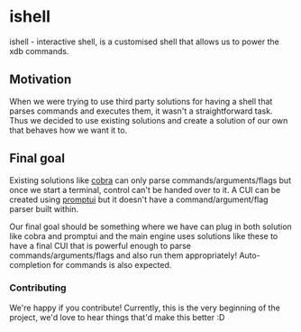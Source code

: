 # ishell
ishell - interactive shell, is a customised shell that allows us to power the xdb commands.

## Motivation
When we were trying to use third party solutions for having a shell that parses commands and executes them, it wasn't a straightforward task. Thus we decided to use existing solutions and create a solution of our own that behaves how we want it to.

## Final goal
Existing solutions like [cobra](https://github.com/spf13/cobra) can only parse commands/arguments/flags but once we start a terminal, control can't be handed over to it. A CUI can be created using [promptui](https://github.com/manifoldco/promptui) but it doesn't have a command/argument/flag parser built within.

Our final goal should be something where we have can plug in both solution like cobra and promptui and the main engine uses solutions like these to have a final CUI that is powerful enough to parse commands/arguments/flags and also run them appropriately! Auto-completion for commands is also expected.

### Contributing

We're happy if you contribute!
Currently, this is the very beginning of the project, we'd love to hear things that'd make this better :D
